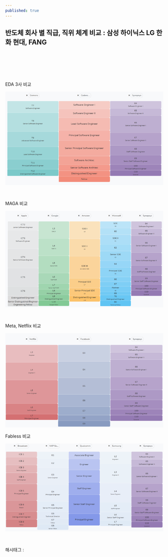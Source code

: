 ```yaml
---
published: true
---
```

## 반도체 회사 별 직급, 직위 체계 비교 : 삼성 하이닉스 LG 한화 현대, FANG

​

​

​

EDA 3사 비교

![0](/assets/img/223283116210/0.png)

​

MAGA 비교

![1](/assets/img/223283116210/1.png)

​

Meta, Netflix 비교

![2](/assets/img/223283116210/2.png)

Fabless 비교

![3](/assets/img/223283116210/3.png)

​

 해시태그 : 
